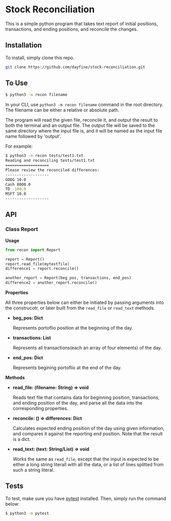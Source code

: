 # Stock Reconciliation

This is a simple python program that takes text report of initial positions, transactions, and ending positions, and reconcile the changes.

## Installation
To install, simply clone this repo.

```bash
git clone https://github.com/dayfine/stock-reconciliation.git
```


## To Use
```bash
$ python3 -m recon filename
```

In your CLI, use `python3 -m recon filename` command in the root directory. The filename can be either a relative or absolute path.

The program will read the given file, reconcile it, and output the result to both the terminal and an output file. The output file will be saved to the same directory where the input file is, and it will be named as the input file name followed by 'output'.

For example:

```bash
$ python3 -m recon tests/test1.txt
Reading and reconciling tests/test1.txt
===================
Please review the reconciled differences:
-------------------
GOOG 10.0
Cash 8000.0
TD -100.0
MSFT 10.0
-------------------
```



## API
### **Class Report**
**Usage**
```python
from recon import Report

report = Report()
report.read_file(mytextfile)
difference1 = report.reconcile()

another_report = Report(beg_pos, transactions, end_pos)
difference2 = another_report.reconcile()
```

**Properties**

All three properties below can either be initiated by passing arguments into the construcotr, or later built from the `read_file` or `read_text` methods.

- **beg_pos: Dict**

  Represents portoflio position at the beginning of the day.

- **transactions: List**

  Represents all transactions(each an array of four elements) of the day.

- **end_pos: Dict**

  Represents begining portoflio at the end of the day.

**Methods**
- **read_file: (filename: String) => void**

  Reads text file that contains data for beginning position, transactions, and ending position of the day, and parse all the data into the corresponding properties.

- **reconcile: () => differences: Dict**

  Calculates expected ending position of the day using given information, and compares it against the reporting end position. Note that the result is a dict.

- **read_text: (text: String/List) => void**

  Works the same as `read_file`, except that the input is expected to be either a long string literall with all the data, or a list of lines splitted from such a string literal.



## Tests
To test, make sure you have [pytest](https://docs.pytest.org/en/latest/getting-started.html) installed. Then, simply run the command below:

```bash
$ python3 -m pytest
```

